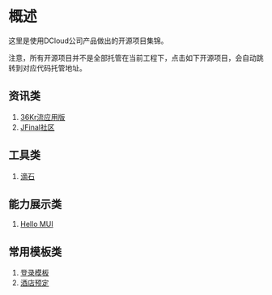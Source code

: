 # 概述
这里是使用DCloud公司产品做出的开源项目集锦。

注意，所有开源项目并不是全部托管在当前工程下，点击如下开源项目，会自动跳转到对应代码托管地址。

## 资讯类
1. [36Kr流应用版](https://github.com/dcloudio/casecode/tree/master/36Kr)   
2. [JFinal社区](http://git.oschina.net/20110516/jfbbs_mui)

## 工具类
1. [滴石](http://git.oschina.net/uikoo9/uikoo9-dishi)

## 能力展示类
1. [Hello MUI](https://github.com/dcloudio/mui/tree/master/examples/hello-mui)

## 常用模板类
1. [登录模板](https://github.com/dcloudio/mui/tree/master/examples/login)
2. [酒店预定](https://github.com/dcloudio/casecode/tree/master/hotel)